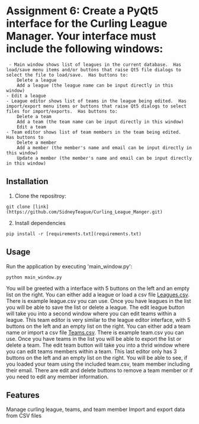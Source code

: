 # Assignment 6: Create a PyQt5 interface for the Curling League Manager.  Your interface must include the following windows:
	 - Main window shows list of leagues in the current database.  Has load/save menu items and/or buttons that raise Qt5 file dialogs to select the file to load/save.  Has buttons to:
		Delete a league
		Add a league (the league name can be input directly in this window)
	- Edit a league
	- League editor shows list of teams in the league being edited.  Has import/export menu items or buttons that raise Qt5 dialogs to select files for import/exports.  Has buttons to:
		Delete a team
		Add a team (the team name can be input directly in this window)
		Edit a team
	- Team editor shows list of team members in the team being edited.  Has buttons to
		Delete a member
		Add a member (the member's name and email can be input directly in this window)
		Update a member (the member's name and email can be input directly in this window)

## Installation

1. Clone the repositroy:
```
git clone [link](https://github.com/SidneyTeague/Curling_League_Manger.git)
```
2. Install dependencies
```
pip install -r [requirements.txt](requirements.txt)
```

## Usage
Run the application by executing 'main_window.py':
```
python main_window.py
```
	 
You will be greeted with a interface with 5 buttons on the left and an empty list on the right. You can either add a league or load a csv file [Leagues.csv](module6/league/tests/Leagues.csv). There is example league.csv you can use.
Once you have leagues in the list you will be able to save the list or delete a league. The edit league button will take you into a second window where you can edit teams within a league.
This team editor is very similar to the league editor interface, with 5 buttons on the left and an empty list on the right. You can either add a team name or import a csv file [Teams.csv](module6/league/tests/Teams.csv). There is example team.csv you can use.
Once you have teams in the list you will be able to export the list or delete a team. The edit team button will take you into a thrid window where you can edit teams members within a team.
This last editor only has 3 buttons on the left and an empty list on the right. You will be able to see, if you loaded your team using the included team.csv, team member including their email. There are edit and delete buttons
to remove a team member or if you need to edit any member information.

## Features

Manage curling league, teams, and team member
Import and export data from CSV files
	
